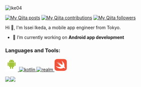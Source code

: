 <img src="https://komarev.com/ghpvc/?username=ike04&label=Profile%20views&color=0e75b6&style=flat" alt="ike04" />

[![My Qiita posts](https://qiita-badge.apiapi.app/s/peter_parker/posts.svg)](http://qiita.com/peter_parker)
[![My Qiita contributions](https://qiita-badge.apiapi.app/s/peter_parker/contributions.svg)](http://qiita.com/peter_parker)
[![My Qiita followers](https://qiita-badge.apiapi.app/s/peter_parker/followers.svg)](http://qiita.com/peter_parker)

Hi 👋, I'm Issei Ikeda, a mobile app engineer from Tokyo.


- 🔭 I’m currently working on **Android app development**


<h3 align="left">Languages and Tools:</h3>
<p align="left"> <a href="https://developer.android.com" target="_blank"> <img src="https://raw.githubusercontent.com/devicons/devicon/master/icons/android/android-original-wordmark.svg" alt="android" width="40" height="40"/> </a> <a href="https://kotlinlang.org" target="_blank"> <img src="https://www.vectorlogo.zone/logos/kotlinlang/kotlinlang-icon.svg" alt="kotlin" width="40" height="40"/> </a> <a href="https://realm.io/" target="_blank"> <img src="https://raw.githubusercontent.com/bestofjs/bestofjs-webui/8665e8c267a0215f3159df28b33c365198101df5/public/logos/realm.svg" alt="realm" width="40" height="40"/> </a> <a href="https://developer.apple.com/swift/" target="_blank"> <img src="https://raw.githubusercontent.com/devicons/devicon/master/icons/swift/swift-original.svg" alt="swift" width="40" height="40"/> </a> </a> </p>

<a href="https://github.com/ike04">
  <img align="left" src="https://github-readme-stats.vercel.app/api?username=ike04&count_private=true&show_icons=true" />
</a>
<a href="https://github.com/ike04">
  <img align="left" src="https://github-readme-stats.vercel.app/api/top-langs/?username=ike04" />
</a>
